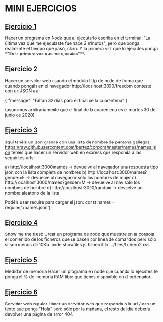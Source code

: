 # MINI EJERCICIOS


## [Ejercicio 1](https://github.com/rubii9/Bootcamp_HAB/tree/master/Backend/mini_ejercicios/1)


Hacer un programa en Node que al ejecutarlo escriba en el terminal: "La última vez que me ejecutaste fue hace 2 minutos", pero que ponga realmente el tiempo que pasó, claro. Y la primera vez que lo ejecutes ponga *"Es la primera vez que me ejecutas"**.


## [Ejercicio 2](https://github.com/rubii9/Bootcamp_HAB/tree/master/Backend/mini_ejercicios/2)

Hacer un servidor web usando el módulo http de node de forma que cuando pongáis en el navegador http://localhost:3000/freedom conteste con un JSON así:

{
   "message": "Faltan 32 días para el final de la cuarentena"
}

(asumimos arbitrariamente que el final de la cuarentena es el martes 30 de junio de 2020)


## [Ejercicio 3](https://github.com/rubii9/Bootcamp_HAB/tree/master/Backend/mini_ejercicios/3)

aquí tenéis un json grande con una lista de nombre de persona gallegos: https://raw.githubusercontent.com/bertez/corpora/master/names/names.json
teneis que hacer un servidor web en express que responda a las seguintes urls:

a) http://localhost:3000/names -> devuelve al navegador una respuesta tipo json con la lista completa de nombres
b) http://localhost:3000/names?gender=F -> devuelve al navegador sólo los nombres de mujer
c) http://localhost:3000/names?gender=M -> devuelve al nav sólo los nombres de hombre
d) http://localhost:3000/random -> devuelve un nombre aleatorio de la lista


Podéis usar require para cargar el json: const names = require('./names.json');

## [Ejercicio 4](https://github.com/rubii9/Bootcamp_HAB/tree/master/Backend/mini_ejercicios/4)

Show me the files!!
Crear un programa de node que muestre en la consola el contenido de los ficheros que se pasen por línea de comandos pero sólo si son menos de 10Kb. node showfiles.js fichero1.txt ../files/fichero2.css

## [Ejercicio 5](https://github.com/rubii9/Bootcamp_HAB/tree/master/Backend/mini_ejercicios/5)

Medidor de memoria
Hacer un programa en node que cuando lo ejecutes te ponga el % de memoria RAM libre que tienes disponible en el ordenador.

## [Ejercicio 6](https://github.com/rubii9/Bootcamp_HAB/tree/master/Backend/mini_ejercicios/6)

Servidor web regular
Hacer un servidor web que responda a la url / con un texto que ponga "Hola" pero sólo por la mañana, el resto del día debería devolver una página de error 404.


